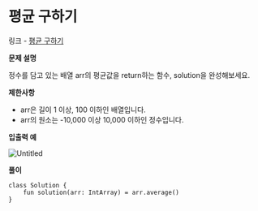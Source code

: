 # 평균 구하기

링크 - [평균 구하기](https://school.programmers.co.kr/learn/courses/30/lessons/12944)

**문제 설명**

정수를 담고 있는 배열 arr의 평균값을 return하는 함수, solution을 완성해보세요.

****제한사항****

- arr은 길이 1 이상, 100 이하인 배열입니다.
- arr의 원소는 -10,000 이상 10,000 이하인 정수입니다.

****입출력 예****

![Untitled](%E1%84%91%E1%85%A7%E1%86%BC%E1%84%80%E1%85%B2%E1%86%AB%20%E1%84%80%E1%85%AE%E1%84%92%E1%85%A1%E1%84%80%E1%85%B5%20d7a41ea0f52745619469023b79be8ec6/Untitled.png)

**풀이**

```
class Solution {
    fun solution(arr: IntArray) = arr.average()
}
```